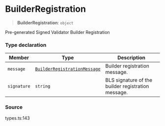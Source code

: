 # BuilderRegistration

> **BuilderRegistration**: `object`

Pre-generated Signed Validator Builder Registration

### Type declaration

| Member      | Type                                                          | Description                                        |
| ----------- | ------------------------------------------------------------- | -------------------------------------------------- |
| `message`   | [`BuilderRegistrationMessage`](builderregistrationmessage.md) | Builder registration message.                      |
| `signature` | `string`                                                      | BLS signature of the builder registration message. |

### Source

types.ts:143
